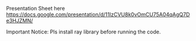 Presentation Sheet here
https://docs.google.com/presentation/d/11IzCVU8k0vOmCU75A04qAgQ7De3HJZMN/

Important Notice: Pls install ray library before running the code.
